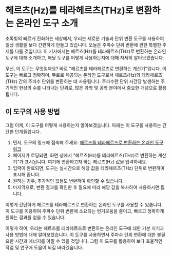 헤르츠(Hz)를 테라헤르츠(THz)로 변환하는 온라인 도구 소개
===================================

초록빛의 빠르게 진화하는 세상에서, 우리는 새로운 기술과 단위 변환 도구를 사용하여 일상 생활을 보다 간편하게 만들고 있습니다. 오늘은 주파수 단위 변환에 관한 특별한 주제를 다룰 것입니다. 이 기사에서는 헤르츠(Hz)를 테라헤르츠(THz)로 변환하는 온라인 도구에 대해 소개하고, 해당 도구를 어떻게 사용하는지에 대해 자세히 알아보겠습니다.

우선, 이 도구는 무엇일까요? 바로 "헤르츠를 테라헤르츠로 변환하는 계산기"입니다. 이 도구는 빠르고 정확하며, 무료로 제공되는 온라인 도구로서 헤르츠(Hz)와 테라헤르츠(THz) 간의 주파수 단위를 변환하는 데 사용됩니다. 주파수란 단위 시간당 발생하는 주기적인 현상의 수를 나타내는 단위로, 많은 과학 및 공학 분야에서 중요한 개념으로 활용됩니다.

이 도구의 사용 방법
-----------

그럼 이제, 이 도구를 어떻게 사용하는지 알아보겠습니다. 아래는 이 도구를 사용하는 간단한 단계들입니다.

1. 먼저, 도구의 링크에 접속해 주세요: [헤르츠를 테라헤르츠로 변환하는 온라인 도구 링크](https://www.onlinecalculatorsfree.com/ko/convert/hertz-to-terahertz.html)
2. 페이지가 로딩되면, 화면 상에서 "헤르츠(Hz)를 테라헤르츠(THz)로 변환하는 계산기"가 표시됩니다. 여기에 변환하고자 하는 헤르츠(Hz) 값을 입력하세요.
3. 입력이 완료되면, 도구는 실시간으로 해당 값을 테라헤르츠(THz) 단위로 변환하여 표시해 줍니다.
4. 원하는 경우, 추가적인 값들도 변환하여 확인할 수 있습니다.
5. 마지막으로, 변환 결과를 확인한 후 필요에 따라 해당 값을 복사하여 사용하시면 됩니다.

이렇게 간단하게 헤르츠를 테라헤르츠로 변환하는 온라인 도구를 사용할 수 있습니다. 이 도구를 이용하여 주파수 단위 변환에 소요되는 번거로움을 줄이고, 빠르고 정확하게 원하는 결과를 얻을 수 있습니다.

이렇게 하여, 우리는 헤르츠를 테라헤르츠로 변환하는 온라인 도구에 대한 기본 지식과 사용 방법에 대해 알아보았습니다. 이 도구를 사용하면서 주파수 단위 변환에 대한 불필요한 시간과 에너지를 아낄 수 있을 것입니다. 그럼 이 도구를 활용하여 보다 효율적인 작업 및 연구에 도움이 되길 바라겠습니다.